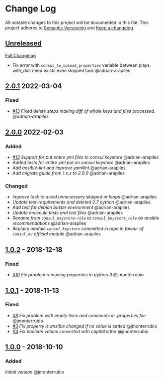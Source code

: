 # Change Log

All notable changes to this project will be documented in this file.
This project adheres to [Semantic Versioning](http://semver.org/) and [Keep a changelog](https://github.com/olivierlacan/keep-a-changelog).

## [Unreleased]

[Full Changelog](https://github.com/idealista/consul_keystore_role/compare/master...develop)

- Fix error with `consul_to_upload_properties` variable between plays. with_dict need exists even skipped task @adrian-arapiles
## [2.0.1] 2022-03-04
### Fixed
- *[#13](https://github.com/idealista/consul_keystore_role/issues/13) Fixed delete steps making diff of whole keys and files processed. @adrian-arapiles*

## [2.0.0] 2022-02-03

### Added
- *[#13](https://github.com/idealista/consul_keystore_role/issues/13) Support for put entire yml files to consul keystore* @adrian-arapiles
- *Added tests for entire yml put on consul keystore* @adrian-arapiles
- *Add ansible-lint and improve yamllint* @adrian-arapiles
- *Add migrate guide from 1.x.x to 2.0.0* @adrian-arapiles

### Changed
- *Improve task to avoid unnecessary skipped or loops* @adrian-arapiles
- *Update test-requirements and deleted 2.7 python* @adrian-arapiles
- *Add test for debian buster environment* @adrian-arapiles
- *Update molecule tests and test files* @adrian-arapiles
- *Rename from `consul_keystore-role` to `consul_keystore_role` as ansible recommendations* @adrian-arapiles
- *Replace module `consul_keystore` committed in repo in favour of `consul_kv` official module* @adrian-arapiles

## [1.0.2] - 2018-12-18

### Fixed

- *[#10](https://github.com/idealista/consul_keystore_role/issues/10) Fix problem removing properties in python 3* @jmonterrubio

## [1.0.1] - 2018-11-13

### Fixed

- *[#8](https://github.com/idealista/consul_keystore_role/issues/8) Fix problem with empty lines and comments in .properties file* @jmonterrubio
- *[#3](https://github.com/idealista/consul_keystore_role/issues/3) Fix property is ansible changed if no value is setted* @jmonterrubio
- *[#4](https://github.com/idealista/consul_keystore_role/issues/4) Fix boolean values converted with capital letter* @jmonterrubio

## [1.0.0] - 2018-10-10

### Added

*Initial version* @jmonterrubio

[2.0.1]: https://github.com/idealista/consul_keystore_role/tree/2.0.1
[2.0.0]: https://github.com/idealista/consul_keystore_role/tree/2.0.0
[1.0.2]: https://github.com/idealista/consul_keystore_role/tree/1.0.2
[1.0.1]: https://github.com/idealista/consul_keystore_role/tree/1.0.1
[1.0.0]: https://github.com/idealista/consul_keystore_role/tree/1.0.0
[Unreleased]: https://github.com/idealista/consul_keystore_role/tree/develop
